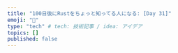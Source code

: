 ```yaml
---
title: "100日後にRustをちょっと知ってる人になる: [Day 31]"
emoji: "🦀"
type: "tech" # tech: 技術記事 / idea: アイデア
topics: []
published: false
---
```

